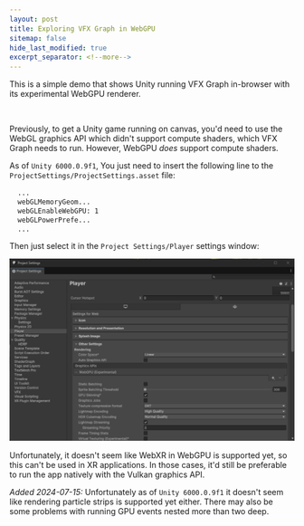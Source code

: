 ```yaml
---
layout: post
title: Exploring VFX Graph in WebGPU
sitemap: false
hide_last_modified: true
excerpt_separator: <!--more-->
---
```


This is a simple demo that shows Unity running VFX Graph in-browser with its
experimental WebGPU renderer.

<script async src="/assets/2024-07-12-showcase/script.js" charset="utf-8"></script>
<link rel="stylesheet" href="/assets/2024-07-12-showcase/TemplateData/style.css">
<div id="unity-container" class="unity-desktop">
    <canvas id="unity-canvas" width=960 height=600 tabindex="-1"></canvas>
    <div id="unity-loading-bar">
    <div id="unity-logo"></div>
    <div id="unity-progress-bar-empty">
        <div id="unity-progress-bar-full"></div>
    </div>
    </div>
    <div id="unity-warning"> </div>
    <div id="unity-footer">
    <div id="unity-logo-title-footer"></div>
    <div id="unity-fullscreen-button"></div>
    <div id="unity-build-title"></div>
    </div>
</div>
<br>

<!--more-->

Previously, to get a Unity game running on canvas, you'd need to use the WebGL
graphics API which didn't support compute shaders, which VFX Graph needs to
run. However, WebGPU *does* support compute shaders. 

As of `Unity 6000.0.9f1`, You just need to insert the following line to the 
`ProjectSettings/ProjectSettings.asset` file:

```
  ...
  webGLMemoryGeom...
  webGLEnableWebGPU: 1
  webGLPowerPrefe...
  ...
```

Then just select it in the `Project Settings/Player` settings window:

![webgpu-setting](/assets/2024-07-12-showcase/webgpu-setting.png)

Unfortunately, it doesn't seem like WebXR in WebGPU is supported yet, so
this can't be used in XR applications. In those cases, it'd still be
preferable to run the app natively with the Vulkan graphics API.

*Added 2024-07-15:* Unfortunately as of `Unity 6000.0.9f1` it doesn't seem
like rendering particle strips is supported yet either. There may also be
some problems with running GPU events nested more than two deep.
